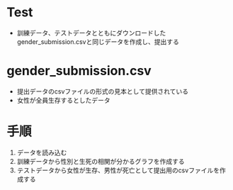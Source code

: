 # Test

- 訓練データ、テストデータとともにダウンロードしたgender_submission.csvと同じデータを作成し、提出する

# gender_submission.csv

- 提出データのcsvファイルの形式の見本として提供されている
- 女性が全員生存するとしたデータ

# 手順

1. データを読み込む
2. 訓練データから性別と生死の相関が分かるグラフを作成する
3. テストデータから女性が生存、男性が死亡として提出用のcsvファイルを作成する
